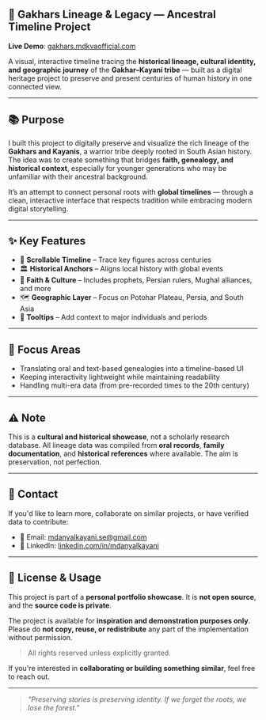 ## 🏰 Gakhars Lineage & Legacy — Ancestral Timeline Project

**Live Demo**: [gakhars.mdkvaofficial.com](https://gakhars.mdkvaofficial.com)

A visual, interactive timeline tracing the **historical lineage, cultural identity, and geographic journey** of the **Gakhar–Kayani tribe** — built as a digital heritage project to preserve and present centuries of human history in one connected view.

---

## 📚 Purpose

I built this project to digitally preserve and visualize the rich lineage of the **Gakhars and Kayanis**, a warrior tribe deeply rooted in South Asian history. The idea was to create something that bridges **faith, genealogy, and historical context**, especially for younger generations who may be unfamiliar with their ancestral background.

It’s an attempt to connect personal roots with **global timelines** — through a clean, interactive interface that respects tradition while embracing modern digital storytelling.

---

## ✨ Key Features

* 📜 **Scrollable Timeline** – Trace key figures across centuries
* 🏛️ **Historical Anchors** – Aligns local history with global events
* 🕌 **Faith & Culture** – Includes prophets, Persian rulers, Mughal alliances, and more
* 🗺️ **Geographic Layer** – Focus on Potohar Plateau, Persia, and South Asia
* 💬 **Tooltips** – Add context to major individuals and periods

---

## 🧠 Focus Areas

* Translating oral and text-based genealogies into a timeline-based UI
* Keeping interactivity lightweight while maintaining readability
* Handling multi-era data (from pre-recorded times to the 20th century)

---

## ⚠️ Note

This is a **cultural and historical showcase**, not a scholarly research database.
All lineage data was compiled from **oral records**, **family documentation**, and **historical references** where available. The aim is preservation, not perfection.

---

## 💬 Contact

If you'd like to learn more, collaborate on similar projects, or have verified data to contribute:

* 📧 Email: [mdanyalkayani.se@gmail.com](mailto:mdanyalkayani.se@gmail.com)
* 💼 LinkedIn: [linkedin.com/in/mdanyalkayani](https://linkedin.com/in/mdanyalkayani)

---

## 📄 License & Usage

This project is part of a **personal portfolio showcase**.
It is **not open source**, and the **source code is private**.

The project is available for **inspiration and demonstration purposes only**.
Please do **not copy, reuse, or redistribute** any part of the implementation without permission.

> All rights reserved unless explicitly granted.

If you're interested in **collaborating or building something similar**, feel free to reach out.

---

> *"Preserving stories is preserving identity. If we forget the roots, we lose the forest."*
